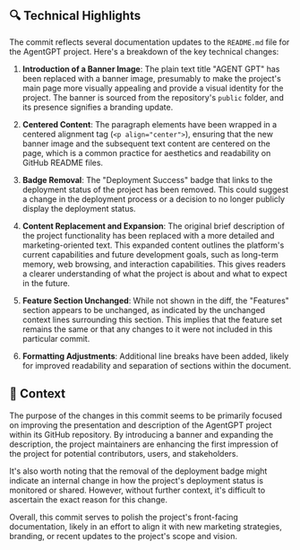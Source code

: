 ## 🔍 Technical Highlights

The commit reflects several documentation updates to the `README.md` file for the AgentGPT project. Here's a breakdown of the key technical changes:

1. **Introduction of a Banner Image**: The plain text title "AGENT GPT" has been replaced with a banner image, presumably to make the project's main page more visually appealing and provide a visual identity for the project. The banner is sourced from the repository's `public` folder, and its presence signifies a branding update.

2. **Centered Content**: The paragraph elements have been wrapped in a centered alignment tag (`<p align="center">`), ensuring that the new banner image and the subsequent text content are centered on the page, which is a common practice for aesthetics and readability on GitHub README files.

3. **Badge Removal**: The "Deployment Success" badge that links to the deployment status of the project has been removed. This could suggest a change in the deployment process or a decision to no longer publicly display the deployment status.

4. **Content Replacement and Expansion**: The original brief description of the project functionality has been replaced with a more detailed and marketing-oriented text. This expanded content outlines the platform's current capabilities and future development goals, such as long-term memory, web browsing, and interaction capabilities. This gives readers a clearer understanding of what the project is about and what to expect in the future.

5. **Feature Section Unchanged**: While not shown in the diff, the "Features" section appears to be unchanged, as indicated by the unchanged context lines surrounding this section. This implies that the feature set remains the same or that any changes to it were not included in this particular commit.

6. **Formatting Adjustments**: Additional line breaks have been added, likely for improved readability and separation of sections within the document.

## 📝 Context

The purpose of the changes in this commit seems to be primarily focused on improving the presentation and description of the AgentGPT project within its GitHub repository. By introducing a banner and expanding the description, the project maintainers are enhancing the first impression of the project for potential contributors, users, and stakeholders.

It's also worth noting that the removal of the deployment badge might indicate an internal change in how the project's deployment status is monitored or shared. However, without further context, it's difficult to ascertain the exact reason for this change.

Overall, this commit serves to polish the project's front-facing documentation, likely in an effort to align it with new marketing strategies, branding, or recent updates to the project's scope and vision.